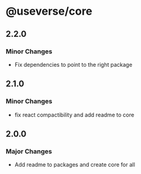 # @useverse/core

## 2.2.0

### Minor Changes

- Fix dependencies to point to the right package

## 2.1.0

### Minor Changes

- fix react compactibility and add readme to core

## 2.0.0

### Major Changes

- Add readme to packages and create core for all
